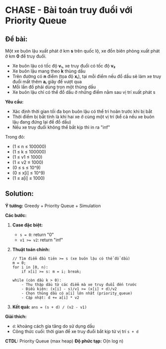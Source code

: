# CHASE - Bài toán truy đuổi với Priority Queue

## Đề bài:

Một xe buôn lậu xuất phát ở km **s** trên quốc lộ, xe đồn biên phòng xuất phát ở km **0** để truy đuổi.

- Xe buôn lậu có tốc độ **v₁**, xe truy đuổi có tốc độ **v₂**
- Xe buôn lậu mang theo **k** thùng dầu
- Trên đường có **n** điểm (tọa độ **xᵢ**), tại mỗi điểm nếu đổ dầu sẽ làm xe truy đuổi mất thêm **aᵢ** giây để vượt qua
- Mỗi lần đổ phải dùng trọn một thùng dầu
- Xe buôn lậu chỉ có thể đổ dầu ở những điểm nằm sau vị trí xuất phát s

**Yêu cầu:**

- Xác định thời gian tối đa bọn buôn lậu có thể trì hoãn trước khi bị bắt
- Thời điểm bị bắt tính là khi hai xe ở cùng một vị trí (kể cả nếu xe buôn lậu đang đứng lại để đổ dầu)
- Nếu xe truy đuổi không thể bắt kịp thì in ra "inf"

Trong đó:

- (1 ≤ n ≤ 100000)
- (1 ≤ k ≤ 100000)
- (1 ≤ v1 ≤ 1000)
- (1 ≤ v2 ≤ 1000)
- (0 ≤ s ≤ 10^9)
- (0 ≤ x[i] ≤ 10^9)
- (1 ≤ a[i] ≤ 1000)

## Solution:

**Ý tưởng:** Greedy + Priority Queue + Simulation

**Các bước:**

1. **Case đặc biệt:**

   - `s = 0`: return "0"
   - `v1 >= v2`: return "inf"

2. **Thuật toán chính:**

   ```
   // Tìm điểm đầu tiên >= s (xe buôn lậu có thể đổ dầu)
   m = 0;
   for i in [0, n):
       if x[i] >= s: m = i; break;

   while (còn dầu k > 0):
       - Thu thập dầu từ các điểm mà xe truy đuổi đến trước
       - Điều kiện: (x[i] - s)/v1 >= (x[i] + d)/v2
       - Chọn thùng dầu có a[i] lớn nhất (priority_queue)
       - Cập nhật: d += a[i] * v2
   ```

3. **Kết quả:** `ans = (s + d) / (v2 - v1)`

**Giải thích:**

- `d`: khoảng cách gia tăng do sử dụng dầu
- Công thức cuối: thời gian để xe truy đuổi bắt kịp từ vị trí `s + d`

**CTDL:** Priority Queue (max heap)
**Độ phức tạp:** O(n log n)
